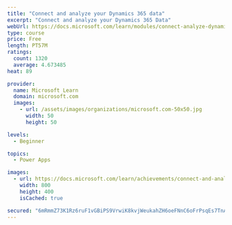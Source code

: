 ```yaml
---
title: "Connect and analyze your Dynamics 365 data​"
excerpt: "Connect and analyze your Dynamics 365 Data​"
webUrl: https://docs.microsoft.com/learn/modules/connect-analyze-dynamics-365-data/
type: course
price: Free
length: PT57M
ratings:
  count: 1320
  average: 4.673485
heat: 89

provider:
  name: Microsoft Learn
  domain: microsoft.com
  images:
    - url: /assets/images/organizations/microsoft.com-50x50.jpg
      width: 50
      height: 50

levels:
  - Beginner

topics:
  - Power Apps

images:
  - url: https://docs.microsoft.com/learn/achievements/connect-and-analyze-your-microsoft-dynamics-365-data-social.png
    width: 800
    height: 400
    isCached: true

secured: "6mRmmZ73K1Rz6ruF1vGBiPS9VrwiK8kvjWeukahZH6oeFNnC6oFrPsqEs7TnAAOPKFHo9w2rILPDAggDhMCKnhHe+LAK/nouRGG3AZ/nXh3P/mZrZAKCvw3PhrLkSG5LeAr+hAs8VO6Nzto7BRWnSAocJ0Ro0OhSU7NzwCGmzSMKS3fiXnEpilU6fTbXD5/C3dp4RMu1GtYQ2xVPXj5jVD3cPI1kA7+v+Z7+6xcBfXbUUfcQ1JSX9txUrY4jdb9Ubs/WbvQWpLQi7mFTszQcir0qWzWjmcBjpk13VL82NLVoHSs4UFxA9zSbtNLBPf0ZiZMgNqoJtIDWo3Ahyp4lHjCBaFl5GaqJ08CQOwb8W2j5wF+OY13l4FbV2PwWbXfUdckxq1ODPqPddr8gTezSnA==;iN6CijlvgG3HURJjloiUKg=="
---
```


